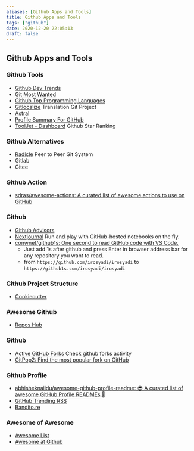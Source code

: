 ```yaml
---
aliases: [Github Apps and Tools]
title: Github Apps and Tools
tags: ["github"]
date: 2020-12-20 22:05:13
draft: false
---
```


## Github Apps and Tools

### Github Tools

- [Github Dev Trends](https://www.baresquare.com/github-devtrends/)
- [Git Most Wanted](https://gitmostwanted.com/)
- [Github Top Programming Languages](https://githut.info/)
- [Gitlocalize](https://gitlocalize.com/) Translation Git Project
- [Astral](https://app.astralapp.com/auth)
- [Profile Summary For GitHub](https://profile-summary-for-github.com/search)
- [ToolJet - Dashboard](https://app.tooljet.io/applications/github-star-ranking) Github Star Ranking

### Github Alternatives

- [Radicle](http://radicle.xyz/#/beta) Peer to Peer Git System
- Gitlab
- Gitee

### Github Action

- [sdras/awesome-actions: A curated list of awesome actions to use on GitHub](https://github.com/sdras/awesome-actions)

### Github

- [Github Advisors](https://education.github.com/teachers/advisors)
- [Nextjournal](https://github.nextjournal.com/) Run and play with GitHub-hosted notebooks on the fly.
- [conwnet/github1s: One second to read GitHub code with VS Code.](https://github.com/conwnet/github1s)
    - Just add 1s after github and press Enter in browser address bar for any repository you want to read.
    - from `https://github.com/irosyadi/irosyadi` to `https://github1s.com/irosyadi/irosyadi`

### Github Project Structure

- [Cookiecutter](https://drivendata.github.io/cookiecutter-data-science/)

### Awesome Github

- [Repos Hub](https://reposhub.com/)

### Github

- [Active GitHub Forks](https://techgaun.github.io/active-forks/index.html) Check github forks activity
- [GitPop2: Find the most popular fork on GitHub](http://gitpop2.herokuapp.com/)

### Github Profile

- [abhisheknaiidu/awesome-github-profile-readme: 😎 A curated list of awesome GitHub Profile READMEs 📝](https://github.com/abhisheknaiidu/awesome-github-profile-readme)
- [GitHub Trending RSS](https://mshibanami.github.io/GitHubTrendingRSS/)
- [Bandito.re](https://bandito.re/)

### Awesome of Awesome

- [Awesome List](https://awesomelists.top/)
- [Awesome at Github](https://github.com/sindresorhus/awesome)
